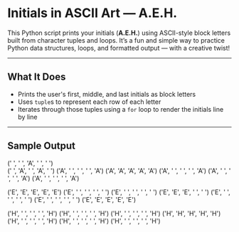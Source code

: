 # Initials in ASCII Art — A.E.H.

This Python script prints your initials (**A.E.H.**) using ASCII-style block letters built from character tuples and loops. It’s a fun and simple way to practice Python data structures, loops, and formatted output — with a creative twist!

---

## What It Does

- Prints the user's first, middle, and last initials as block letters
- Uses `tuple`s to represent each row of each letter
- Iterates through those tuples using a `for` loop to render the initials line by line

---

## Sample Output
(' ', ' ', 'A', ' ', ' ')<br>
(' ', 'A', ' ', 'A', ' ')
('A', ' ', ' ', ' ', 'A')
('A', 'A', 'A', 'A', 'A')
('A', ' ', ' ', ' ', 'A')
('A', ' ', ' ', ' ', 'A')
('A', ' ', ' ', ' ', 'A')

('E', 'E', 'E', 'E', 'E')
('E', ' ', ' ', ' ', ' ')
('E', ' ', ' ', ' ', ' ')
('E', 'E', 'E', ' ', ' ')
('E', ' ', ' ', ' ', ' ')
('E', ' ', ' ', ' ', ' ')
('E', 'E', 'E', 'E', 'E')

('H', ' ', ' ', ' ', 'H')
('H', ' ', ' ', ' ', 'H')
('H', ' ', ' ', ' ', 'H')
('H', 'H', 'H', 'H', 'H')
('H', ' ', ' ', ' ', 'H')
('H', ' ', ' ', ' ', 'H')
('H', ' ', ' ', ' ', 'H')

